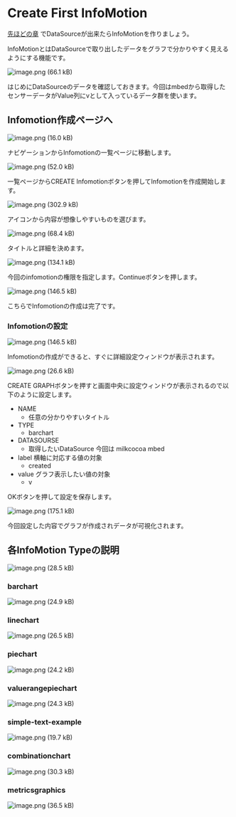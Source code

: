 # Create First InfoMotion

[先ほどの章]() でDataSourceが出来たらInfoMotionを作りましょう。

InfoMotionとはDataSourceで取り出したデータをグラフで分かりやすく見えるようにする機能です。

![image.png (66.1 kB)](https://img.esa.io/uploads/production/attachments/3062/2017/07/24/8131/b81d346c-70d9-4fb2-8bc0-b0457ad7871a.png)

はじめにDataSourceのデータを確認しておきます。今回はmbedから取得したセンサーデータがValue列にvとして入っているデータ群を使います。

## Infomotion作成ページへ

![image.png (16.0 kB)](https://img.esa.io/uploads/production/attachments/3062/2017/08/11/8131/6c7ef6f0-3494-47a0-b064-c6738f2d374e.png)

ナビゲーションからInfomotionの一覧ページに移動します。

![image.png (52.0 kB)](https://img.esa.io/uploads/production/attachments/3062/2017/08/11/8131/ef98d578-e2a3-46e5-80c8-043503418ffc.png)

一覧ページからCREATE Infomotionボタンを押してInfomotionを作成開始します。

![image.png (302.9 kB)](https://img.esa.io/uploads/production/attachments/3062/2017/08/30/8131/0f99fcfa-df73-4dec-a45c-29b3b349eafc.png)

アイコンから内容が想像しやすいものを選びます。

![image.png (68.4 kB)](https://img.esa.io/uploads/production/attachments/3062/2017/08/30/8131/d7cf5be6-860a-49ee-ab8c-27489bd8d1e6.png)

タイトルと詳細を決めます。

![image.png (134.1 kB)](https://img.esa.io/uploads/production/attachments/3062/2017/08/30/8131/15aef0cf-54ba-450b-8f7d-c0c6463533f1.png)

今回のinfomotionの権限を指定します。Continueボタンを押します。

![image.png (146.5 kB)](https://img.esa.io/uploads/production/attachments/3062/2017/08/30/8131/291c598e-191f-4939-be68-5fbf9eca6c9f.png)

こちらでInfomotionの作成は完了です。

### Infomotionの設定

![image.png (146.5 kB)](https://img.esa.io/uploads/production/attachments/3062/2017/08/30/8131/9c90c545-f9da-4d2a-a612-7cdb3acfefd4.png)

Infomotionの作成ができると、すぐに詳細設定ウィンドウが表示されます。

![image.png (26.6 kB)](https://img.esa.io/uploads/production/attachments/3062/2017/07/24/8131/b217e257-1d3e-40b5-b9a6-1729e0c18375.png)

CREATE GRAPHボタンを押すと画面中央に設定ウィンドウが表示されるので以下のように設定します。

* NAME
    * 任意の分かりやすいタイトル
* TYPE
    * barchart
* DATASOURSE
    * 取得したいDataSource 今回は milkcocoa mbed
* label 横軸に対応する値の対象
    * created
* value グラフ表示したい値の対象
    * v

OKボタンを押して設定を保存します。

![image.png (175.1 kB)](https://img.esa.io/uploads/production/attachments/3062/2017/08/30/8131/c6ffcddb-9d9b-411a-bd0a-82d191515651.png)

今回設定した内容でグラフが作成されデータが可視化されます。

## 各InfoMotion Typeの説明

![image.png (28.5 kB)](https://img.esa.io/uploads/production/attachments/3062/2017/07/24/8131/e5cd2dea-ec43-4c39-a02b-6a0da0ca9ff7.png)

### barchart

![image.png (24.9 kB)](https://img.esa.io/uploads/production/attachments/3062/2017/07/24/8131/21b23c39-32ed-4f61-99d0-e2c619e63c9e.png)

### linechart

![image.png (26.5 kB)](https://img.esa.io/uploads/production/attachments/3062/2017/07/24/8131/83a49b07-bc85-43b7-9f96-378d6724b92a.png)

### piechart

![image.png (24.2 kB)](https://img.esa.io/uploads/production/attachments/3062/2017/07/24/8131/c35376c6-9e8e-4b39-a48d-1675f9fbeb83.png)

### valuerangepiechart

![image.png (24.3 kB)](https://img.esa.io/uploads/production/attachments/3062/2017/07/24/8131/dedf1893-2d09-483b-80a9-75edbb58601a.png)

### simple-text-example

![image.png (19.7 kB)](https://img.esa.io/uploads/production/attachments/3062/2017/07/24/8131/03615ec5-c815-446b-9234-c1e22dbe85a2.png)

### combinationchart

![image.png (30.3 kB)](https://img.esa.io/uploads/production/attachments/3062/2017/07/24/8131/e3dad79f-2fa1-4e65-874b-7f635448d6c8.png)

### metricsgraphics

![image.png (36.5 kB)](https://img.esa.io/uploads/production/attachments/3062/2017/07/24/8131/849de2ea-c727-45f6-8522-3557002e38da.png)
